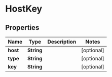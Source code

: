 

# HostKey


## Properties

| Name | Type | Description | Notes |
|------------ | ------------- | ------------- | -------------|
|**host** | **String** |  |  [optional] |
|**type** | **String** |  |  [optional] |
|**key** | **String** |  |  [optional] |



